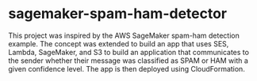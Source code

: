 # sagemaker-spam-ham-detector
This project was inspired by the AWS SageMaker spam-ham detection example. The concept was extended to build an app that uses SES, Lambda, SageMaker, and S3 to build an application that communicates to the sender whether their message was classified as SPAM or HAM with a given confidence level. The app is then deployed using CloudFormation.

